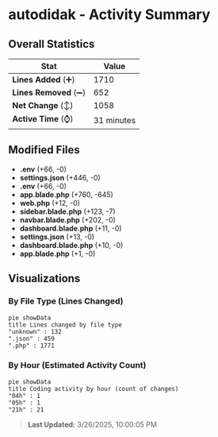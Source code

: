 # autodidak - Activity Summary 

## Overall Statistics

| Stat                   | Value                                                             |
| ---------------------- | ----------------------------------------------------------------- |
| **Lines Added** (➕)   | 1710                                          |
| **Lines Removed** (➖) | 652                                        |
| **Net Change** (↕)    | 1058                |
| **Active Time** (⌚)   | 31 minutes |


## Modified Files
- **.env** (+66, -0)
- **settings.json** (+446, -0)
- **.env** (+66, -0)
- **app.blade.php** (+760, -645)
- **web.php** (+12, -0)
- **sidebar.blade.php** (+123, -7)
- **navbar.blade.php** (+202, -0)
- **dashboard.blade.php** (+11, -0)
- **settings.json** (+13, -0)
- **dashboard.blade.php** (+10, -0)
- **app.blade.php** (+1, -0)

## Visualizations

### By File Type (Lines Changed)

```mermaid
pie showData
title Lines changed by file type
"unknown" : 132
".json" : 459
".php" : 1771
```

### By Hour (Estimated Activity Count)

```mermaid
pie showData
title Coding activity by hour (count of changes)
"04h" : 1
"05h" : 1
"21h" : 21
```


> **Last Updated:** 3/26/2025, 10:00:05 PM